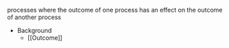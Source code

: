 processes where the outcome of one process has an effect on the outcome of another process

- Background
	- [[Outcome]]